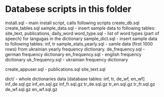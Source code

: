 Databese scripts in this folder
================

install.sql - main install script, calls following scripts
  create_db.sql
  create_tables.sql
  sample_data.sql - insert sample data to following tables: site_text, publications, daily_word
  word_type.sql - list of word types (part of speech) for langugas in the dictionary
  sample_dict.sql - insert sample data to following tables: inf, tr
  sample_stats_yearly.sql - samle data (first 1000 rows) from ukrainian yearly frequency dictionary.
  de_frequency.sql - german frequency dictionary
  en_frequency.sql - english frequency dictionary
  uk_frequency.sql - ukrainian frequency dictionary


create_appuser.sql - 
publications.sql
site_text.sql

dict/ - whole dictionaries data [database tables: inf, tr, de_wf, en_wf]
  inf_de.sql.gz
  inf_en.sql.gz
  inf_fr.sql.gz
  tr_de.sql.gz
  tr_en.sql.gz
  tr_fr.sql.gz
  de_wf.sql.gz
  en_wf.sql.gz

